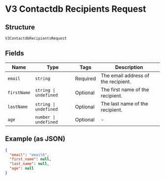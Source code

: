 
# V3 Contactdb Recipients Request

## Structure

`V3ContactdbRecipientsRequest`

## Fields

| Name | Type | Tags | Description |
|  --- | --- | --- | --- |
| `email` | `string` | Required | The email address of the recipient. |
| `firstName` | `string \| undefined` | Optional | The first name of the recipient. |
| `lastName` | `string \| undefined` | Optional | The last name of the recipient. |
| `age` | `number \| undefined` | Optional | - |

## Example (as JSON)

```json
{
  "email": "email6",
  "first_name": null,
  "last_name": null,
  "age": null
}
```

